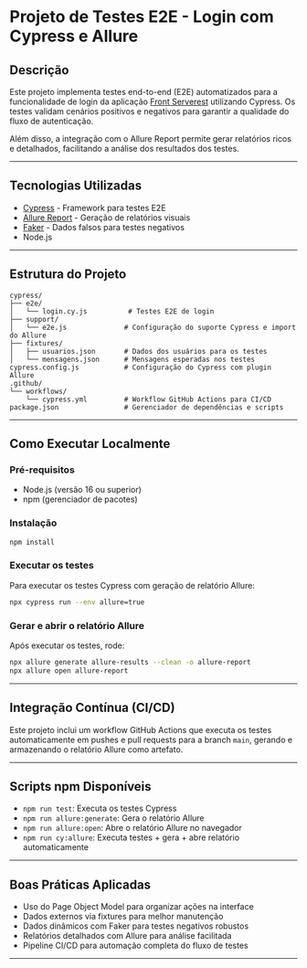 # Projeto de Testes E2E - Login com Cypress e Allure

## Descrição

Este projeto implementa testes end-to-end (E2E) automatizados para a funcionalidade de login da aplicação [Front Serverest](https://front.serverest.dev) utilizando Cypress. Os testes validam cenários positivos e negativos para garantir a qualidade do fluxo de autenticação.

Além disso, a integração com o Allure Report permite gerar relatórios ricos e detalhados, facilitando a análise dos resultados dos testes.

---

## Tecnologias Utilizadas

- [Cypress](https://www.cypress.io/) - Framework para testes E2E
- [Allure Report](https://docs.qameta.io/allure/) - Geração de relatórios visuais
- [Faker](https://fakerjs.dev/) - Dados falsos para testes negativos
- Node.js

---

## Estrutura do Projeto

```
cypress/
├── e2e/
│   └── login.cy.js          # Testes E2E de login
├── support/
│   └── e2e.js              # Configuração do suporte Cypress e import do Allure
├── fixtures/
│   ├── usuarios.json       # Dados dos usuários para os testes
│   └── mensagens.json      # Mensagens esperadas nos testes
cypress.config.js           # Configuração do Cypress com plugin Allure
.github/
└── workflows/
    └── cypress.yml         # Workflow GitHub Actions para CI/CD
package.json                # Gerenciador de dependências e scripts
```

---

## Como Executar Localmente

### Pré-requisitos

- Node.js (versão 16 ou superior)
- npm (gerenciador de pacotes)

### Instalação

```bash
npm install
```

### Executar os testes

Para executar os testes Cypress com geração de relatório Allure:

```bash
npx cypress run --env allure=true
```

### Gerar e abrir o relatório Allure

Após executar os testes, rode:

```bash
npx allure generate allure-results --clean -o allure-report
npx allure open allure-report
```

---

## Integração Contínua (CI/CD)

Este projeto inclui um workflow GitHub Actions que executa os testes automaticamente em pushes e pull requests para a branch `main`, gerando e armazenando o relatório Allure como artefato.

---

## Scripts npm Disponíveis

- `npm run test`: Executa os testes Cypress
- `npm run allure:generate`: Gera o relatório Allure
- `npm run allure:open`: Abre o relatório Allure no navegador
- `npm run cy:allure`: Executa testes + gera + abre relatório automaticamente

---

## Boas Práticas Aplicadas

- Uso do Page Object Model para organizar ações na interface
- Dados externos via fixtures para melhor manutenção
- Dados dinâmicos com Faker para testes negativos robustos
- Relatórios detalhados com Allure para análise facilitada
- Pipeline CI/CD para automação completa do fluxo de testes

---